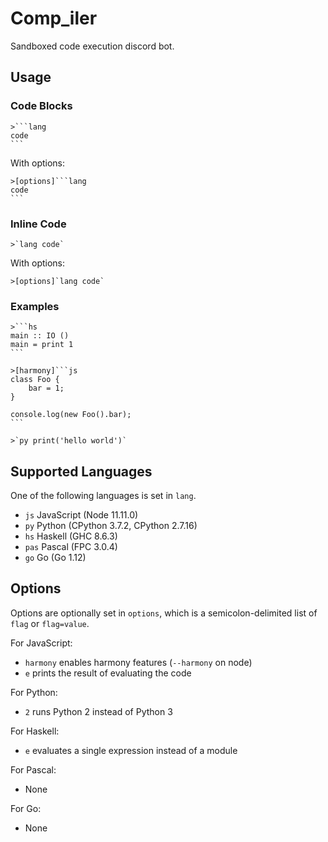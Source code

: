 # Comp_iler

Sandboxed code execution discord bot.

## Usage

### Code Blocks

````
>```lang
code
```
````

With options:

````
>[options]```lang
code
```
````

### Inline Code

```
>`lang code`
```

With options:

````
>[options]`lang code`
````

### Examples

````
>```hs
main :: IO ()
main = print 1
```
````

````
>[harmony]```js
class Foo {
    bar = 1;
}

console.log(new Foo().bar);
```
````

```
>`py print('hello world')`
```

## Supported Languages

One of the following languages is set in `lang`.

- `js` JavaScript (Node 11.11.0)
- `py` Python (CPython 3.7.2, CPython 2.7.16)
- `hs` Haskell (GHC 8.6.3)
- `pas` Pascal (FPC 3.0.4)
- `go` Go (Go 1.12)

## Options

Options are optionally set in `options`, which is a semicolon-delimited list of `flag` or `flag=value`. 

For JavaScript:
- `harmony` enables harmony features (`--harmony` on node)
- `e` prints the result of evaluating the code

For Python:
- `2` runs Python 2 instead of Python 3

For Haskell:
- `e` evaluates a single expression instead of a module

For Pascal:
- None

For Go:
- None
